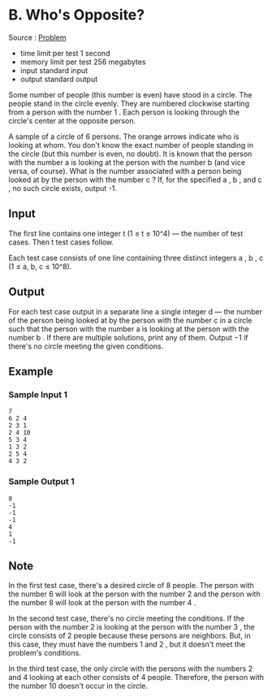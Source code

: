 # B. Who's Opposite?

Source : [Problem](https://codeforces.com/problemset/problem/1560/B)

- time limit per test 1 second
- memory limit per test 256 megabytes
- input standard input
- output standard output

Some number of people (this number is even) have stood in a circle. The people stand in the circle evenly. They are numbered clockwise starting from a person with the number 1
. Each person is looking through the circle's center at the opposite person.

A sample of a circle of 6
persons. The orange arrows indicate who is looking at whom.
You don't know the exact number of people standing in the circle (but this number is even, no doubt). It is known that the person with the number a
is looking at the person with the number b
(and vice versa, of course). What is the number associated with a person being looked at by the person with the number c
? If, for the specified a
, b
, and c
, no such circle exists, output -1.

## Input

The first line contains one integer t
(1 ≤ t ≤ 10^4) — the number of test cases. Then t
test cases follow.

Each test case consists of one line containing three distinct integers a
, b
, c
(1 ≤ a, b, c ≤ 10^8).

## Output

For each test case output in a separate line a single integer d
— the number of the person being looked at by the person with the number c
in a circle such that the person with the number a
is looking at the person with the number b
. If there are multiple solutions, print any of them. Output −1
if there's no circle meeting the given conditions.

## Example

### Sample Input 1

    7
    6 2 4
    2 3 1
    2 4 10
    5 3 4
    1 3 2
    2 5 4
    4 3 2

### Sample Output 1

    8
    -1
    -1
    -1
    4
    1
    -1

## Note

In the first test case, there's a desired circle of 8
people. The person with the number 6
will look at the person with the number 2
and the person with the number 8
will look at the person with the number 4
.

In the second test case, there's no circle meeting the conditions. If the person with the number 2
is looking at the person with the number 3
, the circle consists of 2
people because these persons are neighbors. But, in this case, they must have the numbers 1
and 2
, but it doesn't meet the problem's conditions.

In the third test case, the only circle with the persons with the numbers 2
and 4
looking at each other consists of 4
people. Therefore, the person with the number 10
doesn't occur in the circle.
